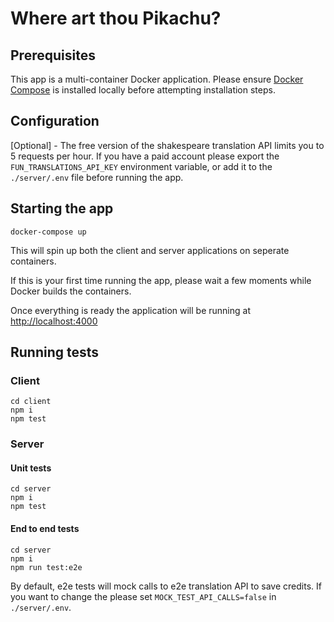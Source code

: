 # Where art thou Pikachu?

## Prerequisites

This app is a multi-container Docker application. Please ensure [Docker Compose](https://docs.docker.com/compose/install/) is installed locally before attempting installation steps.

## Configuration

[Optional] - The free version of the shakespeare translation API limits you to 5 requests per hour. If you have a paid account please export the `FUN_TRANSLATIONS_API_KEY` environment variable, or add it to the `./server/.env` file before running the app.

## Starting the app

`docker-compose up`

This will spin up both the client and server applications on seperate containers.

If this is your first time running the app, please wait a few moments while Docker builds the containers.

Once everything is ready the application will be running at [http://localhost:4000](http://localhost:4000)

## Running tests

### Client

```
cd client
npm i
npm test
```

### Server

#### Unit tests

```
cd server
npm i
npm test
```

#### End to end tests

```
cd server
npm i
npm run test:e2e
```

By default, e2e tests will mock calls to e2e translation API to save credits. If you want to change the please set `MOCK_TEST_API_CALLS=false` in `./server/.env`.
